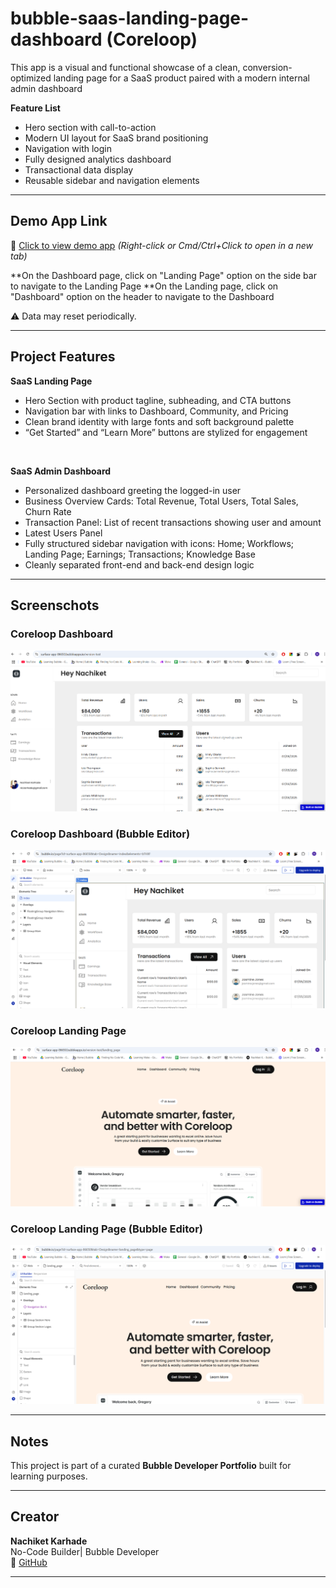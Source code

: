 # bubble-saas-landing-page-dashboard (Coreloop)
This app is a visual and functional showcase of a clean, conversion-optimized landing page for a SaaS product paired with a modern internal admin dashboard

**Feature List**

- Hero section with call-to-action
- Modern UI layout for SaaS brand positioning
- Navigation with login
- Fully designed analytics dashboard
- Transactional data display
- Reusable sidebar and navigation elements

---

## Demo App Link
🔗 [Click to view demo app](https://surface-app-86650.bubbleapps.io/version-test)
_(Right-click or Cmd/Ctrl+Click to open in a new tab)_

**On the Dashboard page, click on "Landing Page" option on the side bar to navigate to the Landing Page
**On the Landing page, click on "Dashboard" option on the header to navigate to the Dashboard

⚠️ Data may reset periodically.

---

## Project Features

**SaaS Landing Page**
- Hero Section with product tagline, subheading, and CTA buttons
- Navigation bar with links to Dashboard, Community, and Pricing
- Clean brand identity with large fonts and soft background palette
- “Get Started” and “Learn More” buttons are stylized for engagement
<br>

**SaaS Admin Dashboard**
- Personalized dashboard greeting the logged-in user
- Business Overview Cards: Total Revenue, Total Users, Total Sales, Churn Rate
- Transaction Panel: List of recent transactions showing user and amount
- Latest Users Panel
- Fully structured sidebar navigation with icons: Home; Workflows; Landing Page; Earnings; Transactions; Knowledge Base
- Cleanly separated front-end and back-end design logic


---
## Screenschots

### Coreloop Dashboard
![Coreloop Dashboard](screenshots/Coreloop%20Dashboard.png)

### Coreloop Dashboard (Bubble Editor)
![Coreloop Dashboard (Bubble Editor)](screenshots/Coreloop%20Dashboard%20(Bubble%20Editor).png)

### Coreloop Landing Page
![Coreloop Landing Page](screenshots/Coreloop%20Landing%20Page.png)

### Coreloop Landing Page (Bubble Editor)
![Coreloop Landing Page (Bubble Editor)](screenshots/Coreloop%20Landing%20Page%20(Bubble%20Editor).png)

---

## Notes
This project is part of a curated **Bubble Developer Portfolio** built for learning purposes.

---

## Creator

**Nachiket Karhade**  
No-Code Builder| Bubble Developer
<br>
🔗 [GitHub](https://github.com/NachiketK43) 
<br>


---
